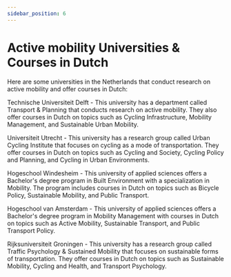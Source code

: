 ```yaml
---
sidebar_position: 6
---
```


# Active mobility Universities & Courses in Dutch
Here are some universities in the Netherlands that conduct research on active mobility and offer courses in Dutch:

Technische Universiteit Delft - This university has a department called Transport & Planning that conducts research on active mobility. They also offer courses in Dutch on topics such as Cycling Infrastructure, Mobility Management, and Sustainable Urban Mobility.

Universiteit Utrecht - This university has a research group called Urban Cycling Institute that focuses on cycling as a mode of transportation. They offer courses in Dutch on topics such as Cycling and Society, Cycling Policy and Planning, and Cycling in Urban Environments.

Hogeschool Windesheim - This university of applied sciences offers a Bachelor's degree program in Built Environment with a specialization in Mobility. The program includes courses in Dutch on topics such as Bicycle Policy, Sustainable Mobility, and Public Transport.

Hogeschool van Amsterdam - This university of applied sciences offers a Bachelor's degree program in Mobility Management with courses in Dutch on topics such as Active Mobility, Sustainable Transport, and Public Transport Policy.

Rijksuniversiteit Groningen - This university has a research group called Traffic Psychology & Sustained Mobility that focuses on sustainable forms of transportation. They offer courses in Dutch on topics such as Sustainable Mobility, Cycling and Health, and Transport Psychology.